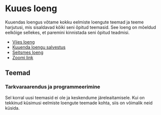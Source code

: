 # Kuues loeng

Kuuendas loengus võtame kokku eelmiste loengute teemad ja teeme harjutusi, mis sisaldavad kõiki seni õpitud teemasid. See loeng on mõeldud eelkõige sellekes, et paremini kinnistada seni õpitud teadmisi.

- [Viies loeng](../Lesson-05/README.md)
- [Kuuenda loengu salvestus]()
- [Seitsmes loeng](../Lesson-07/README.md)
- [Zoomi link](https://zoom.us/j/98412128345?pwd=jNcfZrAJXaJ2m8gJo3Rdlp8poazliv.1)

## Teemad

### Tarkvaraarendus ja programmeerimine

Sel korral uusi teemasid ei ole ja keskendume järeleaitamisele. Kui on tekkinud küsimusi eelmiste loengute teemade kohta, siis on võimalik neid küsida.
